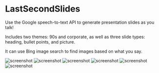 # LastSecondSlides
Use the Google speech-to-text API to generate presentation slides as you talk!

Includes two themes: 90s and corporate, as well as three slide types: heading, bullet points, and picture.

It can use Bing image search to find images based on what you say.


![screenshot](http://imgur.com/BEwcZr5.png)
![screenshot](http://imgur.com/fTOdIte.png)
![screenshot](http://imgur.com/pBlBuJa.png)
![screenshot](http://imgur.com/C1G2aEV.png)
![screenshot](http://imgur.com/8wAQUS6.png)
![screenshot](http://imgur.com/XBYpi3B.png)
